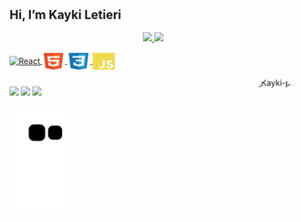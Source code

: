 ## Hi, I’m Kayki Letieri

<!--Dados sobre mim-->
<div align="center">
  <a href="https://github.com/kaykiletieri">
  <img height="180em" src="https://github-readme-stats.vercel.app/api?username=kaykiletieri&show_icons=true&theme=dracula&include_all_commits=true&count_private=true"/>
  <img height="180em" src="https://github-readme-stats.vercel.app/api/top-langs/?username=kaykiletieri&layout=compact&langs_count=7&theme=dracula"/>
</div>

<div style="display: inline">
  <br>
  
  <!--Icones das linguagens utilizadas-->
  <img align="center" alt="React" height="30" width="40" src="https://cdn.jsdelivr.net/gh/devicons/devicon/icons/react/react-original.svg" />
  <img align="center" alt="HTML" height="30" width="40" src="https://raw.githubusercontent.com/devicons/devicon/master/icons/html5/html5-original.svg">
  <img align="center" alt="CSS" height="30" width="40" src="https://raw.githubusercontent.com/devicons/devicon/master/icons/css3/css3-original.svg">
  <img align="center" alt="Js" height="30" width="40" src="https://raw.githubusercontent.com/devicons/devicon/master/icons/javascript/javascript-plain.svg"> 

          
   <!--Eu versão cartoon-->
  <img align="right" alt="Kayki-pic" height="150" style="border-radius:50px;"
   src="https://media.discordapp.net/attachments/884659747704438814/958494031774621726/cartoon.png?width=473&height=473">
</div>

 ## 
  
 <!--Meus commits-->
 <div> 
  <a href="https://instagram.com/kaykiletieri" target="_blank"><img src="https://img.shields.io/badge/-Instagram-%23E4405F?style=for-the-badge&logo=instagram&logoColor=white" target="_blank"></a>
  <a href = "mailto:kaykiletieri37@gmail.com"><img src="https://img.shields.io/badge/-Gmail-%23333?style=for-the-badge&logo=gmail&logoColor=white" target="_blank"></a>
  <a href="https://www.linkedin.com/in/kayki-letieri-56924022b" target="_blank"><img src="https://img.shields.io/badge/-LinkedIn-%230077B5?style=for-the-badge&logo=linkedin&logoColor=white" target="_blank"></a> 
   
<!--Animação da cobrinha-->
  ![Snake animation](https://github.com/kaykiletieri/kaykiletieri/blob/output/github-contribution-grid-snake.svg)

</div>
